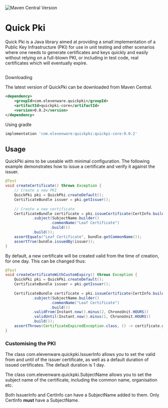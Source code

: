 ![Maven Central Version](https://img.shields.io/maven-central/v/com.elevenware.quickpki/quickpki-core?color=#008000)

# Quick Pki

Quick Pki is a Java library aimed at providing a small implementation of a Public Key Infrastructure (PKI) for use
in unit testing and other scenarios where one needs to generate certificates and keys quickly and easily without relying
on a full-blown PKI, or including in test code, real certificates which will eventually expire.

##
Downloading

The latest version of QuickPki can be downloaded from Maven Central. 

```xml
<dependency>
    <groupId>com.elevenware.quickpki</groupId>
    <artifactId>quickpki-core</artifactId>
    <version>0.0.2</version>
</dependency> 
```

Using gradle 
    
```groovy
implementation 'com.elevenware:quickpki:quickpi-core:0.0.2'
```

## Usage

QuickPki aims to be useable with minimal configuration. The following example demonstrates how to issue a certificate and 
verify it against the issuer.

```java
@Test
void createCertificate() throws Exception {
    // Create a new PKI
    QuickPki pki = QuickPki.createDefault();
    CertificateBundle issuer = pki.getIssuer();
    
    // Create a new certificate
    CertificateBundle certificate = pki.issueCertificate(CertInfo.builder()
            .subject(SubjectName.builder()
                    .commonName("Leaf Certificate")
                    .build())
            .build());
    assertEquals("Leaf Certificate", bundle.getCommonName());
    assertTrue(bundle.issuedBy(issuer));
}
```

By default, a new certificate will be created valid from the time of creation, for one day. This can be changed thus:

```java
@Test
void createCertificateWithCustomExpiry() throws Exception {
    QuickPki pki = QuickPki.createDefault();
    CertificateBundle issuer = pki.getIssuer();
    
    CertificateBundle certificate = pki.issueCertificate(CertInfo.builder()
            .subject(SubjectName.builder()
                    .commonName("Leaf Certificate")
                    .build())
            .validFrom(Instant.now().minus(2, ChronoUnit.HOURS))
            .validUntil(Instant.now().minus(1, ChronoUnit.HOURS))
            .build());
    assertThrows(CertificateExpiredException.class, () -> certificate.getCertificate().checkValidity());
}
```

### Customising the PKI

The class com.elevenware.quickpki.IssuerInfo allows you to set the valid from and until of the issuer certificate, as well as a default 
duration of issued certificates. The default duration is 1 day. 

The class com.elevenware.quickpki.SubjectName allows you to set the subject name of the certificate, including the common name, organisation etc.

Both IssuerInfo and CertInfo can have a SubjectName added to them. Only CertInfo **must** have a SubjectName.

```java